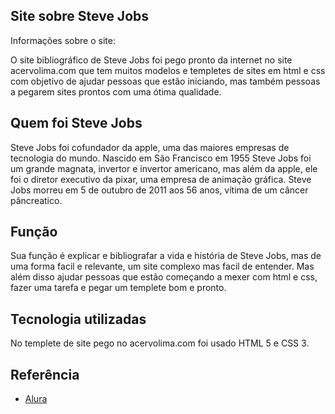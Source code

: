 ## Site sobre Steve Jobs

Informações sobre o site:

O site bibliográfico de Steve Jobs foi pego pronto da internet no site acervolima.com que tem muitos modelos e templetes de sites em html e css com objetivo de ajudar pessoas que estão iniciando, mas também pessoas a pegarem sites prontos com uma ótima qualidade.

## Quem foi Steve Jobs

Steve Jobs foi cofundador da apple, uma das maiores empresas de tecnologia do mundo.
Nascido em São Francisco em 1955 Steve Jobs foi um grande magnata, invertor e invertor americano, mas além da apple, ele foi o diretor executivo da pixar, uma empresa de animação gráfica.
Steve Jobs morreu em 5 de outubro de 2011 aos 56 anos, vítima de um câncer pâncreatico.

## Função 

Sua função é explicar e bibliografar a vida e história de Steve Jobs, mas de uma forma facil e relevante, um site complexo mas facil de entender. Mas além disso ajudar pessoas que estão começando a mexer com html e css, fazer uma tarefa e pegar um templete bom e pronto.

## Tecnologia utilizadas

No templete de site pego no acervolima.com foi usado HTML 5 e CSS 3.  

## Referência
* [Alura](https://www.alura.com.br/artigos/escrever-bom-readme)